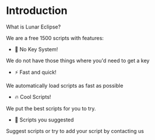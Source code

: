 # Introduction
What is Lunar Eclipse?

We are a free 1500 scripts with features:
   - 🔐 No Key System!
   
   We do not have those things where you'd need to get a key
   - ⚡️ Fast and quick!

   We automatically load scripts as fast as possible
   - 🔥 Cool Scripts!

   We put the best scripts for you to try.
   - 🌟 Scripts you suggested

   Suggest scripts or try to add your script by contacting us
